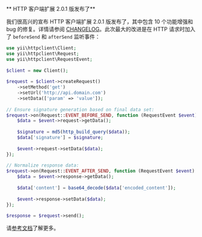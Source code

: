 ** HTTP 客户端扩展 2.0.1 版发布了**

我们很高兴的宣布 HTTP 客户端扩展 2.0.1 版发布了，其中包含 10 个功能增强和 bug 的修复。详情请参阅 [CHANGELOG](https://github.com/yiisoft/yii2-httpclient/blob/2.0.1/CHANGELOG.md)。此次最大的改进是在 HTTP 请求时加入了 `beforeSend` 和 `afterSend` 监听事件：

```php
use yii\httpclient\Client;
use yii\httpclient\Request;
use yii\httpclient\RequestEvent;
 
$client = new Client();
 
$request = $client->createRequest()
    ->setMethod('get')
    ->setUrl('http://api.domain.com')
    ->setData(['param' => 'value']);
 
// Ensure signature generation based on final data set:
$request->on(Request::EVENT_BEFORE_SEND, function (RequestEvent $event) {
    $data = $event->request->getData();
 
    $signature = md5(http_build_query($data));
    $data['signature'] = $signature;
 
    $event->request->setData($data);
});
 
// Normalize response data:
$request->on(Request::EVENT_AFTER_SEND, function (RequestEvent $event) {
    $data = $event->response->getData();
 
    $data['content'] = base64_decode($data['encoded_content']);
 
    $event->response->setData($data);
});
 
$response = $request->send();
```
请[参考文档](https://github.com/yiisoft/yii2-httpclient/blob/master/docs/guide/README.md)了解更多。